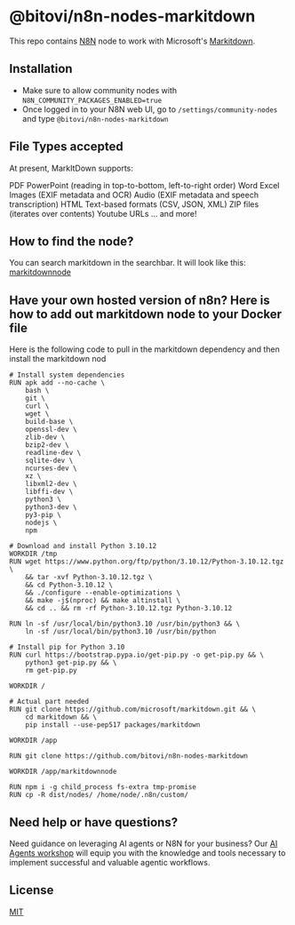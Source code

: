 # @bitovi/n8n-nodes-markitdown

This repo contains [N8N](https://n8n.io/) node to work with Microsoft's [Markitdown](https://github.com/microsoft/markitdown).

## Installation

- Make sure to allow community nodes with `N8N_COMMUNITY_PACKAGES_ENABLED=true`
- Once logged in to your N8N web UI, go to `/settings/community-nodes` and type `@bitovi/n8n-nodes-markitdown`


## File Types accepted
At present, MarkItDown supports:

PDF
PowerPoint (reading in top-to-bottom, left-to-right order)
Word
Excel
Images (EXIF metadata and OCR)
Audio (EXIF metadata and speech transcription)
HTML
Text-based formats (CSV, JSON, XML)
ZIP files (iterates over contents)
Youtube URLs
... and more!

## How to find the node?
You can search markitdown in the searchbar.
It will look like this: [markitdownnode](`/markitdown.png`)

## Have your own hosted version of n8n? Here is how to add out markitdown node to your Docker file
Here is the following code to pull in the markitdown dependency and then install the markitdown nod
```
# Install system dependencies
RUN apk add --no-cache \
    bash \
    git \
    curl \
    wget \
    build-base \
    openssl-dev \
    zlib-dev \
    bzip2-dev \
    readline-dev \
    sqlite-dev \
    ncurses-dev \
    xz \
    libxml2-dev \
    libffi-dev \
    python3 \
    python3-dev \
    py3-pip \
    nodejs \
    npm

# Download and install Python 3.10.12
WORKDIR /tmp
RUN wget https://www.python.org/ftp/python/3.10.12/Python-3.10.12.tgz \
    && tar -xvf Python-3.10.12.tgz \
    && cd Python-3.10.12 \
    && ./configure --enable-optimizations \
    && make -j$(nproc) && make altinstall \
    && cd .. && rm -rf Python-3.10.12.tgz Python-3.10.12

RUN ln -sf /usr/local/bin/python3.10 /usr/bin/python3 && \
    ln -sf /usr/local/bin/python3.10 /usr/bin/python

# Install pip for Python 3.10
RUN curl https://bootstrap.pypa.io/get-pip.py -o get-pip.py && \
    python3 get-pip.py && \
    rm get-pip.py

WORKDIR /

# Actual part needed
RUN git clone https://github.com/microsoft/markitdown.git && \
    cd markitdown && \
    pip install --use-pep517 packages/markitdown

WORKDIR /app

RUN git clone https://github.com/bitovi/n8n-nodes-markitdown

WORKDIR /app/markitdownnode

RUN npm i -g child_process fs-extra tmp-promise
RUN cp -R dist/nodes/ /home/node/.n8n/custom/
```
## Need help or have questions?

Need guidance on leveraging AI agents or N8N for your business? Our [AI Agents workshop](https://hubs.ly/Q02X-9Qq0) will equip you with the knowledge and tools necessary to implement successful and valuable agentic workflows.

## License

[MIT](./LICENSE.md)
